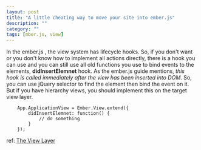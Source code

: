 ```yaml
---
layout: post
title: "A little cheating way to move your site into ember.js"
description: ""
category: ""
tags: [mber.js, view]
---
```


In the ember.js , the view system has lifecycle hooks. So, if you don't want or you don't know how to implement all actions directly, there is a hook you can use and you can still use all old functions you use to bind events to the elements, **didInsertElemnet** hook. As the ember.js guide mentions, _this hook is called immediately after the view has been inserted into DOM_. So, you can use jQuery selector to find the element then bind the event on it. But if you have hierarchy views, you should implement this on the target view layer. 

		App.ApplicationView = Ember.View.extend({
			didInsertElemnet: function() {
				// do something
			}
		});


ref: [The View Layer](http://emberjs.com/guides/understanding-ember/the-view-layer/)